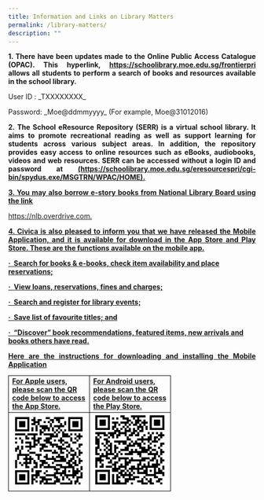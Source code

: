 ```yaml
---
title: Information and Links on Library Matters
permalink: /library-matters/
description: ""
---
```

<p style="text-align:justify;"><strong>1.  There have been updates made to the Online Public Access Catalogue (OPAC). 
<strong>This hyperlink, <a href="https://schoolibrary.moe.edu.sg/frontierpri" target="_blank" rel="noopener">https://schoolibrary.moe.edu.sg/frontierpri</a></strong> allows all students to perform a search of books and resources available in the school library.</strong></p>  
<p>User ID : _TXXXXXXXX_ </p>
<p>Password: _Moe@ddmmyyyy_ (For example, Moe@31012016)</p>

<p style="text-align:justify;"><strong>2.  The School eResource Repository (SERR) is a virtual school library. It aims to promote recreational reading as well as support learning for students across various subject areas. In addition, the repository provides easy access to online resources such as eBooks, audiobooks, videos and web resources. SERR can be accessed without a login ID and password at <a href="https://schoolibrary.moe.edu.sg/eresourcespri/cgi-bin/spydus.exe/MSGTRN/WPAC/HOME" target="_blank" rel="noopener">(https://schoolibrary.moe.edu.sg/eresourcespri/cgi-bin/spydus.exe/MSGTRN/WPAC/HOME).</strong></p>  
	
<p style="text-align:justify;"><strong>3.  You may also borrow e-story books from National Library Board using the link</strong></p>
<a href="https://nlb.overdrive.com" target="_blank" rel="noopener">https://nlb.overdrive.com.</strong></p>
	
<p style="text-align:justify;"><strong>4.  Civica is also pleased to inform you that we have released the Mobile Application, and it is available for download in the App Store and Play Store. These are the functions available on the mobile app.
<p>·&nbsp;&nbsp;Search for books & e-books, check item availability and place reservations;</p>
<p>·&nbsp;&nbsp;View loans, reservations, fines and charges;</p>
<p>·&nbsp;&nbsp;Search and register for library events;</p>
<p>·&nbsp;&nbsp;Save list of favourite titles; and</p>
<p>·&nbsp;&nbsp;“Discover” book recommendations, featured items, new arrivals and books others have read.</p>

<p style="text-align:justify;"><strong>Here are the instructions for downloading and installing the Mobile Application</strong></p>
	
<table>
  <tbody>
    <tr>
      <td style="width: 150px; border:1px solid black;"><strong>For Apple users, please scan the QR code below to access the App Store.</strong></td>
      <td style="width: 150px; border:1px solid black;"><strong>For Android users, please scan the QR code below to access the Play Store.</strong></td>
			<tr> 
				<td style="border:1px solid black;"><img src="/images/APPLE Library.jpg" style="width: 100%;"></td>
				<td style="border:1px solid black;"><img src="/images/ANDROID Library.jpg" style="width: 100%;"></td>